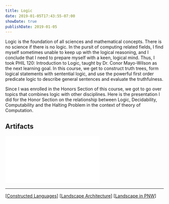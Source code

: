```yaml
---
title: Logic
date: 2019-01-05T17:43:55-07:00
showDate: true
publishDate: 2019-01-05
---
```


Logic is the foundation of all sciences and mathematical concepts. There is no science if there is no logic. In the pursit of computing related fields, I find myself sometimes unable to keep up with the logical reasoning, and I conclude that I need to prepare myself with a keen, logical mind. Thus, I took PHIL 120: Introduction to Logic, taught by Dr. Conor Mayo-Wilson as the next learning goal. In this course, we get to construct truth trees, form logical statements with sentential logic, and use the powerful first order predicate logic to describe general sentences and evaluate the truthfulness.

Since I was enrolled in the Honors Section of this course, we got to go over topics that combines logic with other disciplines. Here is the presentation I did for the Honor Section on the relationship between Logic, Decidability, Computability and the Halting Problem in the context of theory of Computation.

## Artifacts

![](../pdfs/logic.pdf)

---

[[Constructed Languages]]
[[Landscape Architecture]]
[[Landscape in PNW]]

[//begin]: # "Autogenerated link references for markdown compatibility"
[Constructed Languages]: <Constructed Languages.md> "Constructed Languages"
[Landscape Architecture]: <Landscape Architecture.md> "Landscape Architecture"
[Landscape in PNW]: <Landscape in PNW.md> "Escape"
[//end]: # "Autogenerated link references"
